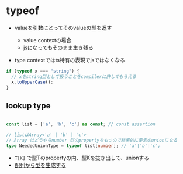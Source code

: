 # typeof

* valueを引数にとってそのvalueの型を返す
  * value contextの場合
  * jsになってもそのまま生き残る

* type contextではts特有の表現でjsではなくなる

```typescript
if (typeof x === "string") {
  // xをstring型として扱うことをcompilerに許してもらえる
  x.toUpperCase();
}
```

## lookup type

```typescript

const list = ['a', 'b', 'c'] as const; // const assertion

// listはArray<'a' | 'b' | 'c'>
// Array はどうやらnumber 型のpropertyをもつので結果的に要素のunionになる
type NeededUnionType = typeof list[number]; // 'a'|'b'|'c';

```

* `T[K]` で型Tのpropertyの内、型Kを抜き出して、unionする
* [配列から型を生成する](https://typescriptbook.jp/tips/generates-type-from-array)
